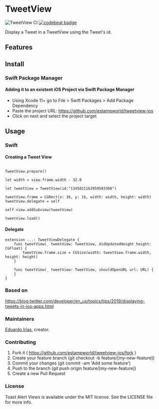 # TweetView

![TweetView CI](https://github.com/estampworld/tweetview-ios/workflows/TweetView%20CI/badge.svg)
[![codebeat badge](https://codebeat.co/badges/bd881f0e-80eb-4973-99bf-f86165ccfde6)](https://codebeat.co/projects/github-com-estampworld-tweetview-ios-main)

Display a Tweet in a TweetView using the Tweet's id.

## Features

## Install

### Swift Package Manager

#### Adding it to an existent iOS Project via Swift Package Manager

- Using Xcode 11+ go to File > Swift Packages > Add Package Dependency
- Paste the project URL: https://github.com/estampworld/tweetview-ios
- Click on next and select the project target

## Usage

### Swift

#### Creating a Tweet View

```

TweetView.prepare()

let width = view.frame.width - 32.0

let tweetView = TweetView(id:"1345021162959503360")

tweetView.frame = CGRect(x: 16, y: 16, width: width, height: width)
tweetView.delegate = self

self.view.addSubview(tweetView)

tweetView.load()

```

#### Delegate

```
extension ...: TweetViewDelegate {
    func tweetView(_ tweetView: TweetView, didUpdatedHeight height: CGFloat) {
        tweetView.frame.size = CGSize(width: tweetView.frame.width, height: height)
    }
    
    func tweetView(_ tweetView: TweetView, shouldOpenURL url: URL) {
    }
}
```

### Based on

https://blog.twitter.com/developer/en_us/topics/tips/2019/displaying-tweets-in-ios-apps.html

### Maintainers

[Eduardo Irias](https://github.com/eduardo22i), creator.

### Contributing

1. Fork it ( https://github.com/estampworld/tweetview-ios/fork )
2. Create your feature branch (git checkout -b feature/[my-new-feature])
3. Commit your changes (git commit -am 'Add some feature')
4. Push to the branch (git push origin feature/[my-new-feature])
5. Create a new Pull Request

### License

Toast Alert Views is available under the MIT license. See the LICENSE file for more info.
